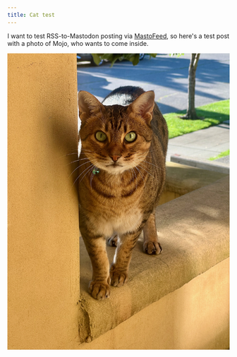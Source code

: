 ```yaml
---
title: Cat test
---
```


I want to test RSS-to-Mastodon posting via [MastoFeed](https://mastofeed.org/), so here's a test post with a photo of Mojo, who wants to come inside.

![An ocicat with brown fur and green eyes stands on a yellow stucco banister and stares at the camera.](/images/2024/09/cat.jpeg)
